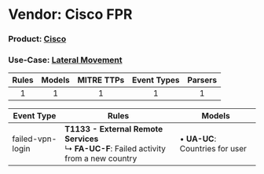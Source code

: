Vendor: Cisco FPR
=================
### Product: [Cisco](../ds_cisco_fpr_cisco.md)
### Use-Case: [Lateral Movement](../../../../UseCases/uc_lateral_movement.md)

| Rules | Models | MITRE TTPs | Event Types | Parsers |
|:-----:|:------:|:----------:|:-----------:|:-------:|
|   1   |   1    |     1      |      1      |    1    |

| Event Type       | Rules                                                                                            | Models                              |
| ---------------- | ------------------------------------------------------------------------------------------------ | ----------------------------------- |
| failed-vpn-login | <b>T1133 - External Remote Services</b><br> ↳ <b>FA-UC-F</b>: Failed activity from a new country |  • <b>UA-UC</b>: Countries for user |